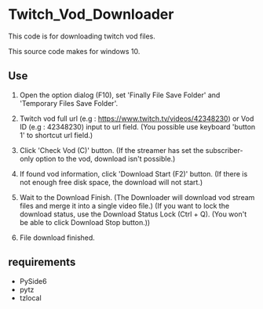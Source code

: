 # Twitch_Vod_Downloader
This code is for downloading twitch vod files.

This source code makes for windows 10. 

## Use
1. Open the option dialog (F10), set 'Finally File Save Folder' and 'Temporary Files Save Folder'.

2. Twitch vod full url (e.g : https://www.twitch.tv/videos/42348230) or Vod ID (e.g : 42348230) input to url field.
(You possible use keyboard 'button 1' to shortcut url field.)

3. Click 'Check Vod (C)' button.
(If the streamer has set the subscriber-only option to the vod, download isn't possible.)

4. If found vod information, click 'Download Start (F2)' button.
(If there is not enough free disk space, the download will not start.)

5. Wait to the Download Finish. (The Downloader will download vod stream files and merge it into a single video file.) (If you want to lock the download status, use the Download Status Lock (Ctrl + Q). (You won't be able to click Download Stop button.))

6. File download finished.

## requirements
* PySide6
* pytz
* tzlocal